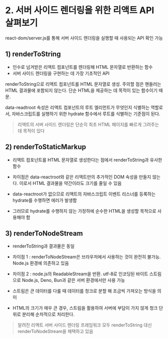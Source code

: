 # 2. 서버 사이드 렌더링을 위한 리액트 API 살펴보기

react-dom/server.js를 통해 서버 사이드 렌더링을 실행할 때 사용되는 API 확인 가능

## 1) renderToString

- 인수로 넘겨받은 리액트 컴포넌트를 렌더링해 HTML 문자열로 반환하는 함수
- 서버 사이드 렌더링을 구현하는 데 가장 기초적인 API

renderToString으로 리액트 컴포넌트를 HTML 문자열로 생성. 주의할 점은 핸들러는 HTML 결과물에 포함되지 않는다. 단순 HTML을 제공하는 데 목적이 있는 함수이기 때문.

data-readtroot 속성은 리액트 컴포넌트의 루트 엘리먼트가 무엇인지 식별하는 역할로서, 자바스크립트를 실행하기 위한 hydrate 함수에서 루트를 식별하는 기준점이 된다.

> 리액트의 서버 사이드 렌더링은 단순히 최초 HTML 페이지를 빠르게 그려주는 데 목적이 있다

## 2) renderToStaticMarkup

- 리액트 컴포넌트를 HTML 문자열로 생성한다는 점에서 renderToString과 유사한 함수
- 차이점은 data-reactroot와 같은 리액트만의 추가적인 DOM 속성을 만들지 않는다. 이로서 HTML 결과물을 약간이라도 크기를 줄일 수 있음

- data-reactroot가 없으므로 리액트의 자바스크립트 이벤트 리스너를 등록하는 hydrate를 수행하면 에러가 발생함
- 그러므로 hydrate를 수행하지 않는 가정하에 순수한 HTML을 생성할 목적으로 사용해야 함

## 3) renderToNodeStream

- renderToString과 결과물은 동일
- 차이점 1 : renderToNodeStream은 브라우저에서 사용하는 것이 완전히 불가능. Node.js 환경에 의존하고 있음
- 차이점 2 : node.js의 ReadableStream을 반환. utf-8로 인코딩된 바이트 스트림으로 Node.js, Deno, Bun과 같은 서버 환경에서만 사용 가능

- 스트림은 큰 데이터를 다룰 때 데이터를 청크로 분할 해 조금씩 가져오는 방식을 의미
- HTML의 크기가 매우 큰 경우, 스트림을 활용하여 서버에 부담이 가지 않게 청크 단위로 분리해 순차적으로 처리한다.

> 알려진 리액트 서버 사이드 렌더링 프레임워크 모두 renderToString 대신 renderToNodeStream을 채택하고 있음
